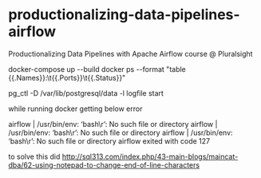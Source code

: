 # productionalizing-data-pipelines-airflow
Productionalizing Data Pipelines with Apache Airflow course @ Pluralsight

docker-compose up --build
docker ps --format "table {{.Names}}:\t{{.Ports}}\t{{.Status}}"

pg_ctl -D /var/lib/postgresql/data -l logfile start

while running docker getting below error 

airflow   | /usr/bin/env: ‘bash\r’: No such file or directory
airflow   | /usr/bin/env: ‘bash\r’: No such file or directory
airflow   | /usr/bin/env: ‘bash\r’: No such file or directory
airflow exited with code 127

to solve this did 
http://sql313.com/index.php/43-main-blogs/maincat-dba/62-using-notepad-to-change-end-of-line-characters
